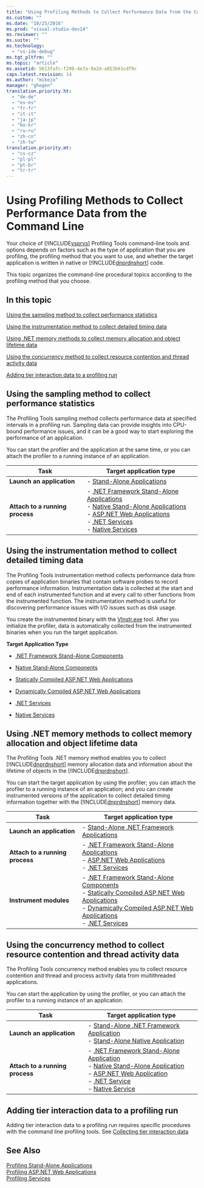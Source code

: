 ```yaml
---
title: "Using Profiling Methods to Collect Performance Data from the Command Line"
ms.custom: ""
ms.date: "10/25/2016"
ms.prod: "visual-studio-dev14"
ms.reviewer: ""
ms.suite: ""
ms.technology: 
  - "vs-ide-debug"
ms.tgt_pltfrm: ""
ms.topic: "article"
ms.assetid: 5613fafc-f298-4e7a-9a2d-a853b61cdf9c
caps.latest.revision: 14
ms.author: "mikejo"
manager: "ghogen"
translation.priority.ht: 
  - "de-de"
  - "es-es"
  - "fr-fr"
  - "it-it"
  - "ja-jp"
  - "ko-kr"
  - "ru-ru"
  - "zh-cn"
  - "zh-tw"
translation.priority.mt: 
  - "cs-cz"
  - "pl-pl"
  - "pt-br"
  - "tr-tr"
---
```

# Using Profiling Methods to Collect Performance Data from the Command Line
Your choice of [!INCLUDE[vsprvs](../code-quality/includes/vsprvs_md.md)] Profiling Tools command-line tools and options depends on factors such as the type of application that you are profiling, the profiling method that you want to use, and whether the target application is written in native or [!INCLUDE[dnprdnshort](../code-quality/includes/dnprdnshort_md.md)] code.  
  
 This topic organizes the command-line procedural topics according to the profiling method that you choose.  
  
## In this topic  
 [Using the sampling method to collect performance statistics](#BKMK_Using_the_sampling_method_to_collect_performance_statistics)  
  
 [Using the instrumentation method to collect detailed timing data](#BKMK_Using_the_instrumentation_method_to_collect_detailed_timing_data)  
  
 [Using .NET memory methods to collect memory allocation and object lifetime data](#BKMK_Using__NET_memory_methods_to_collect_memory_allocation_and_object_lifetime_data)  
  
 [Using the concurrency method to collect resource contention and thread activity data](#BKMK_Using_the_concurrency_method_to_collect_resource_contention_and_thread_activity_data)  
  
 [Adding tier interaction data to a profiling run](#BKMK_Adding_tier_interaction_data_to_a_profiling_run)  
  
##  <a name="BKMK_Using_the_sampling_method_to_collect_performance_statistics"></a> Using the sampling method to collect performance statistics  
 The Profiling Tools sampling method collects performance data at specified intervals in a profiling run. Sampling data can provide insights into CPU-bound performance issues, and it can be a good way to start exploring the performance of an application.  
  
 You can start the profiler and the application at the same time, or you can attach the profiler to a running instance of an application.  
  
|Task|Target application type|  
|----------|-----------------------------|  
|**Launch an application**|-   [Stand-Alone Applications](../profiling/52dcee2b-f178-4a76-bddc-e36c50bfcb78.md)|  
|**Attach to a running process**|-   [.NET Framework Stand-Alone Applications](../profiling/b62fcbc1-791f-474e-890a-a6c332e0c9ea.md)<br />-   [Native Stand-Alone Applications](../profiling/df44fe42-281b-4398-b3fc-277b62ae41f1.md)<br />-   [ASP.NET Web Applications](../profiling/3725ddbe-ce91-4469-991e-8c5ed048c618.md)<br />-   [.NET Services](../profiling/a0046c47-26c8-4bec-96a0-81da05e5104a.md)<br />-   [Native Services](../profiling/f783817f-77a0-4eb8-985b-ec3b77eadc42.md)|  
  
##  <a name="BKMK_Using_the_instrumentation_method_to_collect_detailed_timing_data"></a> Using the instrumentation method to collect detailed timing data  
 The Profiling Tools instrumentation method collects performance data from copies of application binaries that contain software probes to record performance information. Instrumentation data is collected at the start and end of each instrumented function and at every call to other functions from the instrumented function. The instrumentation method is useful for discovering performance issues with I/O issues such as disk usage.  
  
 You create the instrumented binary with the [VInstr.exe](../profiling/vsinstr.md) tool. After you initialize the profiler, data is automatically collected from the instrumented binaries when you run the target application.  
  
 **Target Application Type**  
  
-   [.NET Framework Stand-Alone Components](../profiling/b7dcc27b-45c6-4302-9552-6fa5b1e94b56.md)  
  
-   [Native Stand-Alone Components](../profiling/36883074-9be8-4e90-a66f-7e87f21fcd30.md)  
  
-   [Statically Compiled ASP.NET Web Applications](../profiling/b260ce68-76e6-4c3b-8062-3c00bd5cf7b8.md)  
  
-   [Dynamically Compiled ASP.NET Web Applications](../profiling/6c140ae2-ecdd-48c7-bd89-3dc1b88e19b0.md)  
  
-   [.NET Services](../profiling/9f73593a-69a7-41b7-a21c-81d3ab0eb8fe.md)  
  
-   [Native Services](../profiling/dfe58b39-63f8-4a87-ab3a-2b5b14faa8d0.md)  
  
##  <a name="BKMK_Using__NET_memory_methods_to_collect_memory_allocation_and_object_lifetime_data"></a> Using .NET memory methods to collect memory allocation and object lifetime data  
 The Profiling Tools .NET memory method enables you to collect [!INCLUDE[dnprdnshort](../code-quality/includes/dnprdnshort_md.md)] memory allocation data and information about the lifetime of objects in the [!INCLUDE[dnprdnshort](../code-quality/includes/dnprdnshort_md.md)].  
  
 You can start the target application by using the profiler; you can attach the profiler to a running instance of an application; and you can create instrumented versions of the application to collect detailed timing information together with the [!INCLUDE[dnprdnshort](../code-quality/includes/dnprdnshort_md.md)] memory data.  
  
|Task|Target application type|  
|----------|-----------------------------|  
|**Launch an application**|-   [Stand-Alone .NET Framework Applications](../profiling/3bc53041-91b7-4ad0-8413-f8bf2c4b3f5e.md)|  
|**Attach to a running process**|-   [.NET Framework Stand-Alone Applications](../profiling/9a869fa4-3c98-4e08-b5d9-f43523059f0e.md)<br />-   [ASP.NET Web Applications](../profiling/d608f85a-41ae-4ca7-85e6-b96624dbc83c.md)<br />-   [.NET Services](../profiling/aeac39af-ad99-479f-aa36-4104356ca512.md)|  
|**Instrument modules**|-   [.NET Framework Stand-Alone Components](../profiling/d09cc46a-70f5-48f9-aa24-89913e67b359.md)<br />-   [Statically Compiled ASP.NET Web Applications](../profiling/ea1dcb7c-1dc3-49ff-9418-8795b5b3d3bc.md)<br />-   [Dynamically Compiled ASP.NET Web Applications](../profiling/2cdd9903-39db-47e8-93dd-5e6a21bc3435.md)<br />-   [.NET Services](../profiling/2fa072fc-05fe-4420-99c0-51d2ea3ac4ce.md)|  
  
##  <a name="BKMK_Using_the_concurrency_method_to_collect_resource_contention_and_thread_activity_data"></a> Using the concurrency method to collect resource contention and thread activity data  
 The Profiling Tools concurrency method enables you to collect resource contention and thread and process activity data from multithreaded applications.  
  
 You can start the application by using the profiler, or you can attach the profiler to a running instance of an application.  
  
|Task|Target application type|  
|----------|-----------------------------|  
|**Launch an application**|-   [Stand-Alone .NET Framework Application](../profiling/17a48848-bd3e-44ef-9971-e39836ff1df2.md)<br />-   [Stand-Alone Native Application](../profiling/e5aed651-afed-4b70-9a7e-1a6032cc614f.md)|  
|**Attach to a running process**|-   [.NET Framework Stand-Alone Application](../profiling/fdd41576-797e-4312-8520-fee7bb767e4a.md)<br />-   [Native Stand-Alone Application](../profiling/12d3e0f3-4b74-4e66-8fbf-8ac99bd4f91c.md)<br />-   [ASP.NET Web Application](../profiling/0e215fdd-55f8-43ef-9534-06542eefe223.md)<br />-   [.NET Service](../profiling/ffbdfe37-8325-44be-bd36-2c8aab2dec7b.md)<br />-   [Native Service](../profiling/283a1ee1-b43e-4daf-95ae-1311925a42a8.md)|  
  
##  <a name="BKMK_Adding_tier_interaction_data_to_a_profiling_run"></a> Adding tier interaction data to a profiling run  
 Adding tier interaction data to a profiling run requires specific procedures with the command line profiling tools. See [Collecting tier interaction data](../profiling/adding-tier-interaction-data-from-the-command-line.md)  
  
## See Also  
 [Profiling Stand-Alone Applications](../profiling/command-line-profiling-of-stand-alone-applications.md)   
 [Profiling ASP.NET Web Applications](../profiling/command-line-profiling-of-asp.net-web-applications.md)   
 [Profiling Services](../profiling/command-line-profiling-of-services.md)